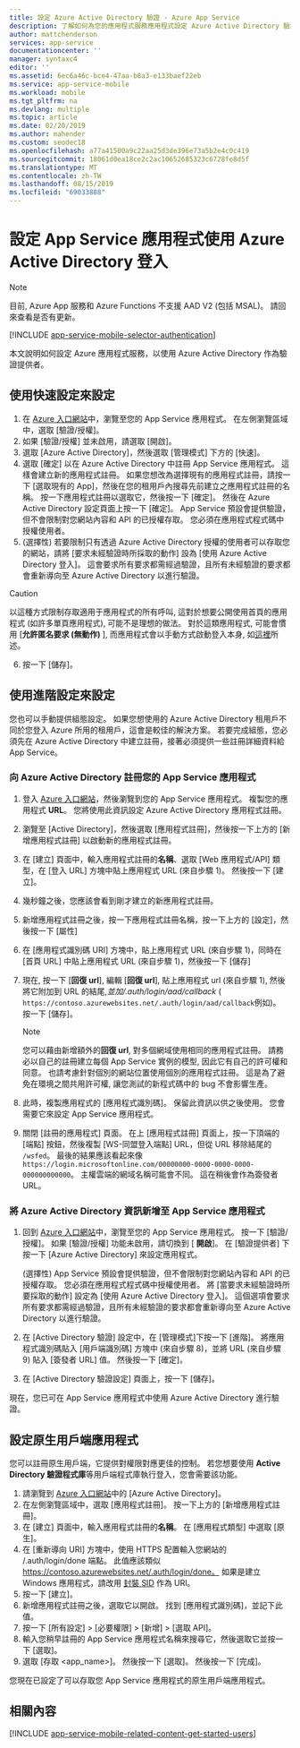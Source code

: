 ```yaml
---
title: 設定 Azure Active Directory 驗證 - Azure App Service
description: 了解如何為您的應用程式服務應用程式設定 Azure Active Directory 驗證。
author: mattchenderson
services: app-service
documentationcenter: ''
manager: syntaxc4
editor: ''
ms.assetid: 6ec6a46c-bce4-47aa-b8a3-e133baef22eb
ms.service: app-service-mobile
ms.workload: mobile
ms.tgt_pltfrm: na
ms.devlang: multiple
ms.topic: article
ms.date: 02/20/2019
ms.author: mahender
ms.custom: seodec18
ms.openlocfilehash: a77a41500a9c22aa25d3de396e73a5b2e4c0c419
ms.sourcegitcommit: 18061d0ea18ce2c2ac10652685323c6728fe8d5f
ms.translationtype: MT
ms.contentlocale: zh-TW
ms.lasthandoff: 08/15/2019
ms.locfileid: "69033888"
---
```

# <a name="configure-your-app-service-app-to-use-azure-active-directory-sign-in"></a>設定 App Service 應用程式使用 Azure Active Directory 登入

> [!NOTE]
> 目前, Azure App 服務和 Azure Functions 不支援 AAD V2 (包括 MSAL)。 請回來查看是否有更新。
>

[!INCLUDE [app-service-mobile-selector-authentication](../../includes/app-service-mobile-selector-authentication.md)]

本文說明如何設定 Azure 應用程式服務，以使用 Azure Active Directory 作為驗證提供者。

## <a name="express"> </a>使用快速設定來設定

1. 在 [Azure 入口網站]中，瀏覽至您的 App Service 應用程式。 在左側瀏覽區域中，選取 [驗證/授權]。
2. 如果 [驗證/授權] 並未啟用，請選取 [開啟]。
3. 選取 [Azure Active Directory]，然後選取 [管理模式] 下方的 [快速]。
4. 選取 [確定] 以在 Azure Active Directory 中註冊 App Service 應用程式。 這樣會建立新的應用程式註冊。 如果您想改為選擇現有的應用程式註冊，請按一下 [選取現有的 App]，然後在您的租用戶內搜尋先前建立之應用程式註冊的名稱。
   按一下應用程式註冊以選取它，然後按一下 [確定]。 然後在 Azure Active Directory 設定頁面上按一下 [確定]。
   App Service 預設會提供驗證，但不會限制對您網站內容和 API 的已授權存取。 您必須在應用程式程式碼中授權使用者。
5. (選擇性) 若要限制只有透過 Azure Active Directory 授權的使用者可以存取您的網站，請將 [要求未經驗證時所採取的動作] 設為 [使用 Azure Active Directory 登入]。 這會要求所有要求都需經過驗證，且所有未經驗證的要求都會重新導向至 Azure Active Directory 以進行驗證。

> [!CAUTION]
> 以這種方式限制存取適用于應用程式的所有呼叫, 這對於想要公開使用首頁的應用程式 (如許多單頁應用程式), 可能不是理想的做法。 對於這類應用程式, 可能會慣用 [**允許匿名要求 (無動作)** ], 而應用程式會以手動方式啟動登入本身, 如[這裡](overview-authentication-authorization.md#authentication-flow)所述。

6. 按一下 [儲存]。

## <a name="advanced"> </a>使用進階設定來設定

您也可以手動提供組態設定。 如果您想使用的 Azure Active Directory 租用戶不同於您登入 Azure 所用的租用戶，這會是較佳的解決方案。 若要完成組態，您必須先在 Azure Active Directory 中建立註冊，接著必須提供一些註冊詳細資料給 App Service。

### <a name="register"> </a>向 Azure Active Directory 註冊您的 App Service 應用程式

1. 登入 [Azure 入口網站]，然後瀏覽到您的 App Service 應用程式。 複製您的應用程式 **URL**。 您將使用此資訊設定 Azure Active Directory 應用程式註冊。
2. 瀏覽至 [Active Directory]，然後選取 [應用程式註冊]，然後按一下上方的 [新增應用程式註冊] 以啟動新的應用程式註冊。 
3. 在 [建立] 頁面中，輸入應用程式註冊的**名稱**、選取 [Web 應用程式/API] 類型，在 [登入 URL] 方塊中貼上應用程式 URL (來自步驟 1)。 然後按一下 [建立]。
4. 幾秒鐘之後，您應該會看到剛才建立的新應用程式註冊。
5. 新增應用程式註冊之後，按一下應用程式註冊名稱，按一下上方的 [設定]，然後按一下 [屬性] 
6. 在 [應用程式識別碼 URI] 方塊中，貼上應用程式 URL (來自步驟 1)，同時在 [首頁 URL] 中貼上應用程式 URL (來自步驟 1)，然後按一下 [儲存]
7. 現在, 按一下 [**回復 url**], 編輯 [**回復 url**], 貼上應用程式 url (來自步驟 1), 然後將它附加到 URL 的結尾,*並加/.auth/login/aad/callback* ( `https://contoso.azurewebsites.net/.auth/login/aad/callback`例如)。 按一下 [儲存]。

   > [!NOTE]
   > 您可以藉由新增額外的**回復 url**, 對多個網域使用相同的應用程式註冊。 請務必以自己的註冊建立每個 App Service 實例的模型, 因此它有自己的許可權和同意。 也請考慮針對個別的網站位置使用個別的應用程式註冊。 這是為了避免在環境之間共用許可權, 讓您測試的新程式碼中的 bug 不會影響生產。
    
8. 此時，複製應用程式的 [應用程式識別碼]。 保留此資訊以供之後使用。 您會需要它來設定 App Service 應用程式。
9. 關閉 [註冊的應用程式] 頁面。 在上 [應用程式註冊] 頁面上，按一下頂端的 [端點] 按鈕，然後複製 [WS-同盟登入端點] URL，但從 URL 移除結尾的 `/wsfed`。 最後的結果應該看起來像 `https://login.microsoftonline.com/00000000-0000-0000-0000-000000000000`。 主權雲端的網域名稱可能會不同。 這在稍後會作為簽發者 URL。

### <a name="secrets"> </a>將 Azure Active Directory 資訊新增至 App Service 應用程式

1. 回到 [Azure 入口網站]中，瀏覽至您的 App Service 應用程式。 按一下 [驗證/授權]。 如果 [驗證/授權] 功能未啟用，請切換到 [ **開啟**]。 在 [驗證提供者] 下按一下 [Azure Active Directory] 來設定應用程式。

    (選擇性) App Service 預設會提供驗證，但不會限制對您網站內容和 API 的已授權存取。 您必須在應用程式程式碼中授權使用者。 將 [當要求未經驗證時所要採取的動作] 設定為 [使用 Azure Active Directory 登入]。 這個選項會要求所有要求都需經過驗證，且所有未經驗證的要求都會重新導向至 Azure Active Directory 以進行驗證。
2. 在 [Active Directory 驗證] 設定中，在 [管理模式]下按一下 [進階]。 將應用程式識別碼貼入 [用戶端識別碼] 方塊中 (來自步驟 8)，並將 URL (來自步驟 9) 貼入 [簽發者 URL] 值。 然後按一下 [確定]。
3. 在 [Active Directory 驗證設定] 頁面上，按一下 [儲存]。

現在，您已可在 App Service 應用程式中使用 Azure Active Directory 進行驗證。

## <a name="configure-a-native-client-application"></a>設定原生用戶端應用程式
您可以註冊原生用戶端，它提供對權限對應更佳的控制。 若您想要使用 **Active Directory 驗證程式庫**等用戶端程式庫執行登入，您會需要該功能。

1. 請瀏覽到 [Azure 入口網站]中的 [Azure Active Directory]。
2. 在左側瀏覽區域中，選取 [應用程式註冊]。 按一下上方的 [新增應用程式註冊]。
4. 在 [建立] 頁面中，輸入應用程式註冊的**名稱**。 在 [應用程式類型] 中選取 [原生]。
5. 在 [重新導向 URI] 方塊中，使用 HTTPS 配置輸入您網站的 /.auth/login/done 端點。 此值應該類似 https://contoso.azurewebsites.net/.auth/login/done。 如果是建立 Windows 應用程式，請改用 [封裝 SID](../app-service-mobile/app-service-mobile-dotnet-how-to-use-client-library.md#package-sid) 作為 URI。
5. 按一下 [建立]。
6. 新增應用程式註冊之後，選取它以開啟。 找到 [應用程式識別碼]，並記下此值。
7. 按一下 [所有設定] > [必要權限] > [新增] > [選取 API]。
8. 輸入您稍早註冊的 App Service 應用程式名稱來搜尋它，然後選取它並按一下 [選取]。
9. 選取 [存取 \<app_name>]。 然後按一下 [選取]。 然後按一下 [完成]。

您現在已設定了可以存取您 App Service 應用程式的原生用戶端應用程式。

## <a name="related-content"> </a>相關內容

[!INCLUDE [app-service-mobile-related-content-get-started-users](../../includes/app-service-mobile-related-content-get-started-users.md)]

<!-- Images. -->

[0]: ./media/app-service-mobile-how-to-configure-active-directory-authentication/app-service-webapp-url.png
[1]: ./media/app-service-mobile-how-to-configure-active-directory-authentication/app-service-aad-app_registration.png
[2]: ./media/app-service-mobile-how-to-configure-active-directory-authentication/app-service-aad-app-registration-create.png
[3]: ./media/app-service-mobile-how-to-configure-active-directory-authentication/app-service-aad-app-registration-config-appidurl.png
[4]: ./media/app-service-mobile-how-to-configure-active-directory-authentication/app-service-aad-app-registration-config-replyurl.png
[5]: ./media/app-service-mobile-how-to-configure-active-directory-authentication/app-service-aad-endpoints.png
[6]: ./media/app-service-mobile-how-to-configure-active-directory-authentication/app-service-aad-endpoints-fedmetadataxml.png
[7]: ./media/app-service-mobile-how-to-configure-active-directory-authentication/app-service-webapp-auth.png
[8]: ./media/configure-authentication-provider-aad/app-service-webapp-auth-config.png



<!-- URLs. -->

[Azure 入口網站]: https://portal.azure.com/
[alternative method]:#advanced
